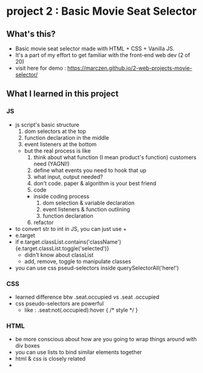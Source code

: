 # project 2 : Basic Movie Seat Selector

## What's this?
- Basic movie seat selector made with HTML + CSS + Vanilla JS.
- It's a part of my effort to get familiar with the front-end web dev (2 of 20)
- visit here for demo : https://marczen.github.io/2-web-projects-movie-selector/

## What I learned in this project
### JS
- js script's basic structure
  1. dom selectors at the top
  2. function declaration in the middle
  3. event listeners at the bottom
  - but the real process is like
    1. think about what function (I mean product's function) customers need (YAGNI!)
    2. define what events you need to hook that up
    3. what input, output needed?
    4. don't code. paper & algorithm is your best friend
    5. code
      - inside coding process
        1. dom selection & variable declaration
        2. event listeners & function outlining
        3. function declaration
    6. refactor
- to convert str to int in JS, you can just use +
- e.target
- if e.target.classList.contains('className') {e.target.classList.toggle('selected')}
  - didn't know about classList
  - add, remove, toggle to manipulate classes
- you can use css pseud-selectors inside querySelectorAll('here!')

### CSS
- learned difference btw .seat.occupied vs .seat .occupied
- css pseudo-selectors are powerful
  - like : .seat:not(.occupied):hover { /* style */ }

### HTML
- be more conscious about how are you going to wrap things around with div boxes
- you can use lists to bind similar elements together
- html & css is closely related
- 
